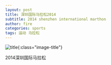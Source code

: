 ```yaml
---
layout: post
title: 深圳国际马拉松2014
subtitle: 2014 shenzhen international marthon
author: fire
categories: sports 
tags: 运动 马拉松
---
```


![title](https://image.sideproject.cn/titlex/titlex_123.jpg){:class="image-title"}

2014深圳国际马拉松

